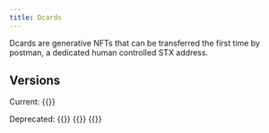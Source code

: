 ```yaml
---
title: Dcards
---
```


Dcards are generative NFTs that can be transferred the first time by postman, a dedicated human controlled STX address.

## Versions

Current: {{<contractref dcards-v4 SP2RJP81KF3V6NJVZEZ2SR8DD73VQJC98EJSTQWDV dcards-v4.clar>}}

Deprecated:
{{<contractref v3 SP2RJP81KF3V6NJVZEZ2SR8DD73VQJC98EJSTQWDV dcards-v3.clar>}} {{<contractref v2 SP2RJP81KF3V6NJVZEZ2SR8DD73VQJC98EJSTQWDV dcards-v2.clar>}}
{{<contractref v1 SP2RJP81KF3V6NJVZEZ2SR8DD73VQJC98EJSTQWDV dcards-v1.clar>}}
